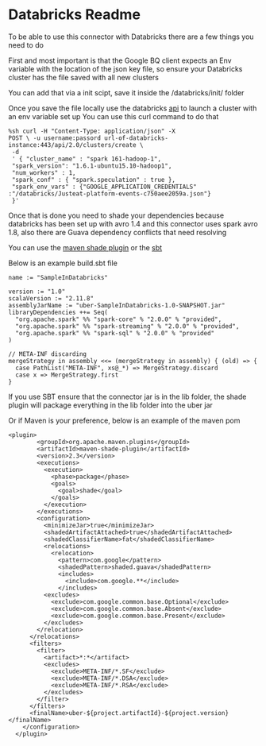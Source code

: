 Databricks Readme
==============

To be able to use this connector with Databricks there are a few things you need to do

First and most important is that the Google BQ client expects an Env variable with the location of the json key file, so ensure your Databricks cluster has the file saved with all new clusters

You can add that via a init scipt, save it inside the /databricks/init/ folder

Once you save the file locally use the databricks [api](https://docs.databricks.com/release-notes/product/2.30.html#set-environmental-variables-in-spark-from-rest-api) to launch a cluster with an env variable set up
You can use this curl command to do that 

```
%sh curl -H "Content-Type: application/json" -X 
POST \ -u username:passord url-of-databricks-instance:443/api/2.0/clusters/create \
 -d 
 ' { "cluster_name" : "spark 161-hadoop-1", 
 "spark_version": "1.6.1-ubuntu15.10-hadoop1", 
 "num_workers" : 1, 
 "spark_conf" : { "spark.speculation" : true }, 
 "spark_env_vars" : {"GOOGLE_APPLICATION_CREDENTIALS" :"/databricks/Justeat-platform-events-c750aee2059a.json"} 
 }'

```

Once that is done you need to shade your dependencies because databricks has been set up with avro 1.4 and this connector uses spark avro 1.8, also there are Guava dependency conflicts that need resolving

You can use the [maven shade plugin](https://maven.apache.org/plugins/maven-shade-plugin/) or the [sbt](https://github.com/sbt/sbt-assembly) 

Below is an example build.sbt file



```
name := "SampleInDatabricks"

version := "1.0"
scalaVersion := "2.11.8"
assemblyJarName := "uber-SampleInDatabricks-1.0-SNAPSHOT.jar"
libraryDependencies ++= Seq(
  "org.apache.spark" %% "spark-core" % "2.0.0" % "provided",
  "org.apache.spark" %% "spark-streaming" % "2.0.0" % "provided",
  "org.apache.spark" %% "spark-sql" % "2.0.0" % "provided"
)

// META-INF discarding
mergeStrategy in assembly <<= (mergeStrategy in assembly) { (old) => {
  case PathList("META-INF", xs@_*) => MergeStrategy.discard
  case x => MergeStrategy.first
}

```
If you use SBT ensure that the connector jar is in the lib folder, the shade plugin will package everything in the lib folder into the uber jar

Or if Maven is your preference, below is an example of the maven pom

```
<plugin>
        <groupId>org.apache.maven.plugins</groupId>
        <artifactId>maven-shade-plugin</artifactId>
        <version>2.3</version>
        <executions>
          <execution>
            <phase>package</phase>
            <goals>
              <goal>shade</goal>
            </goals>
          </execution>
        </executions>
        <configuration>
          <minimizeJar>true</minimizeJar>
          <shadedArtifactAttached>true</shadedArtifactAttached>
          <shadedClassifierName>fat</shadedClassifierName>
          <relocations>
            <relocation>
              <pattern>com.google</pattern>
              <shadedPattern>shaded.guava</shadedPattern>
              <includes>
                <include>com.google.**</include>
              </includes>
          <excludes>
            <exclude>com.google.common.base.Optional</exclude>
            <exclude>com.google.common.base.Absent</exclude>
            <exclude>com.google.common.base.Present</exclude>
          </excludes>
        </relocation>
      </relocations>
      <filters>
        <filter>
          <artifact>*:*</artifact>
          <excludes>
            <exclude>META-INF/*.SF</exclude>
            <exclude>META-INF/*.DSA</exclude>
            <exclude>META-INF/*.RSA</exclude>
          </excludes>
        </filter>
      </filters>
      <finalName>uber-${project.artifactId}-${project.version}</finalName>
    </configuration>
  </plugin>

  ```



